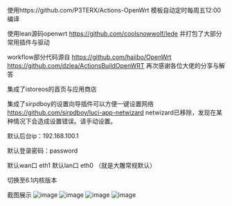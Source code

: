 使用https://github.com/P3TERX/Actions-OpenWrt 模板自动定时每周五12:00编译


使用lean源码openwrt https://github.com/coolsnowwolf/lede 并打包了大部分常用插件与驱动


workflow部分代码源自
https://github.com/haiibo/OpenWrt
https://github.com/dzlea/ActionsBuildOpenWRT
再次感谢各位大佬的分享与解答


集成了istoreos的首页与应用商店

集成了sirpdboy的设置向导插件可以方便一键设置网络 https://github.com/sirpdboy/luci-app-netwizard
netwizard已移除，发现在某种情况下会造成设置错误。请手动设置。

默认后台ip：192.168.100.1

默认登录密码：password

默认wan口 eth1 默认lan口 eth0 （就是大雕常规默认）

切换至6.1内核版本 

截图展示
![image](https://github.com/Eircodong/openwrt-x86/assets/59461660/bc2d284d-e791-46f5-bf73-a738454729a9)
![image](https://github.com/Eircodong/openwrt-x86/assets/59461660/1d5137ad-7137-43f3-a44c-2260117b0dfe)
![image](https://github.com/Eircodong/openwrt-x86/assets/59461660/6bf269c2-02c3-472b-8772-370d96f8b05f)
![image](https://github.com/Eircodong/openwrt-x86/assets/59461660/5609c037-c5ec-428d-9b6d-ea26887526bf)
